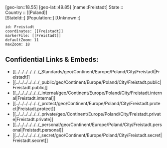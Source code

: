 ﻿---
location: [49.85,18.55] 
mapzoom: [7,12] 
mapmarker: city 
type: City
tags:
- geo/City


SpocWebEntityId: 30261
isDeleted: false
confidential: public

---
[geo-lon::18.55] 
[geo-lat::49.85] 
[name::Freistadt] 
State ::  
Country :: [[Poland]]  
[StateId::] 
[Population::] 
[Unknown::] 


```leaflet
id: Freistadt
coordinates: [[Freistadt]] 
markerFile: [[Freistadt]] 
defaultZoom: 11 
maxZoom: 18
```


## Confidential Links & Embeds: 
- [[../../../../../../_Standards/geo/Continent/Europe/Poland/City/Freistadt|Freistadt]] 
- [[../../../../../../_public/geo/Continent/Europe/Poland/City/Freistadt.public|Freistadt.public]] 
- [[../../../../../../_internal/geo/Continent/Europe/Poland/City/Freistadt.internal|Freistadt.internal]] 
- [[../../../../../../_protect/geo/Continent/Europe/Poland/City/Freistadt.protect|Freistadt.protect]] 
- [[../../../../../../_private/geo/Continent/Europe/Poland/City/Freistadt.private|Freistadt.private]] 
- [[../../../../../../_personal/geo/Continent/Europe/Poland/City/Freistadt.personal|Freistadt.personal]] 
- [[../../../../../../_secret/geo/Continent/Europe/Poland/City/Freistadt.secret|Freistadt.secret]] 

